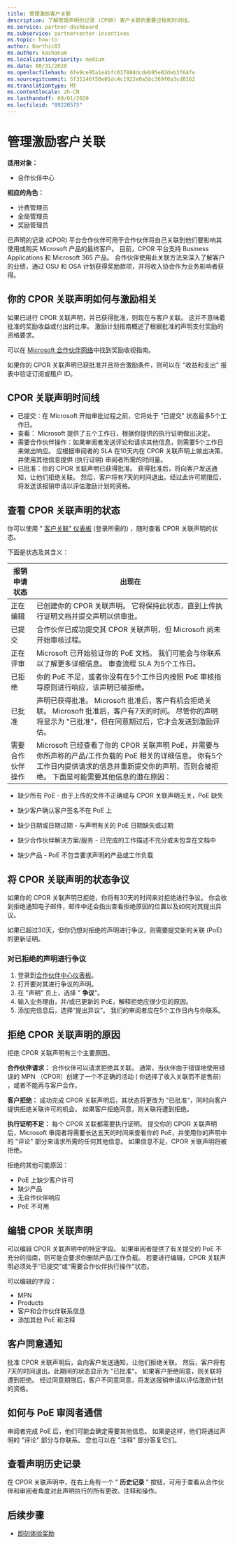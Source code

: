 ```yaml
---
title: 管理激励客户关联
description: 了解管理声明的记录 (CPOR) 客户关联的重要过程和时间线。
ms.service: partner-dashboard
ms.subservice: partnercenter-incentives
ms.topic: how-to
author: Karthic83
ms.author: kashanum
ms.localizationpriority: medium
ms.date: 08/31/2020
ms.openlocfilehash: 6fe9ce95a1e4bfc017888dcdeb95e02deb3f64fe
ms.sourcegitcommit: 5f31146f50e01dc4c1922e0a5bc369f0a3cd8162
ms.translationtype: MT
ms.contentlocale: zh-CN
ms.lasthandoff: 09/01/2020
ms.locfileid: "89220575"
---
```

# <a name="manage-incentives-customer-associations"></a>管理激励客户关联

**适用对象：**

- 合作伙伴中心

**相应的角色：**

- 计费管理员
- 全局管理员
- 奖励管理员

已声明的记录 (CPOR) 平台合作伙伴可用于合作伙伴将自己关联到他们要影响其使用或购买 Microsoft 产品的最终客户。 目前，CPOR 平台支持 Business Applications 和 Microsoft 365 产品。 合作伙伴使用此关联方法来深入了解客户的业绩，通过 OSU 和 OSA 计划获得奖励款项，并将收入协会作为业务影响者获得。  

## <a name="how-your-cpor-association-claim-relates-to-incentives"></a>你的 CPOR 关联声明如何与激励相关

如果已进行 CPOR 关联声明，并已获得批准，则现在与客户关联。 这并不意味着批准的奖励收益或付出的比率。 激励计划指南概述了根据批准的声明支付奖励的资格要求。

可以在 [Microsoft 合作伙伴网络](https://aka.ms/partnerincentives)中找到奖励收视指南。

如果你的 CPOR 关联声明已获批准并且符合激励条件，则可以在 "收益和支出" 报表中验证订阅或租户 ID。 

## <a name="cpor-association-claims-timeline"></a>CPOR 关联声明时间线

- 已提交：在 Microsoft 开始审批过程之前，它将处于 "已提交" 状态最多5个工作日。
- 查看： Microsoft 提供了五个工作日，根据你提供的执行证明做出决定。
- 需要合作伙伴操作：如果审阅者发送评论和请求其他信息，则需要5个工作日来做出响应。 应根据审阅者的 SLA 在10天内在 CPOR 关联声明上做出决策，并使用其他信息提供 (执行证明) 审阅者所需的时间量。
- 已批准：你的 CPOR 关联声明已获得批准。 获得批准后，将向客户发送通知，让他们拒绝关联。 然后，客户将有7天的时间退出。经过此许可期限后，将发送该报销申请以评估激励计划的资格。

## <a name="view-the-status-of-your-cpor-association-claim"></a>查看 CPOR 关联声明的状态

你可以使用 " [客户关联" 仪表板](https://partner.microsoft.com/dashboard/incentives/claims/associations) (登录所需的) ，随时查看 CPOR 关联声明的状态。

下面是状态及其含义：

| 报销申请状态 | 出现在 |
| ------ | ----------- | 
|  正在编辑  | 已创建你的 CPOR 关联声明。 它将保持此状态，直到上传执行证明文档并提交声明以供审批。   |
|  已提交  | 合作伙伴已成功提交其 CPOR 关联声明，但 Microsoft 尚未开始审核过程。   |
|  正在评审  | Microsoft 已开始验证你的 PoE 文档。 我们可能会与你联系以了解更多详细信息。 审查流程 SLA 为5个工作日。  |
|  已拒绝  | 你的 PoE 不足，或者你没有在5个工作日内按照 PoE 审核指导原则进行响应，该声明已被拒绝。   |
|  已批准  | 声明已获得批准。 Microsoft 批准后，客户有机会拒绝关联。 Microsoft 批准后，客户有7天的时间。 尽管你的声明将显示为 "已批准"，但在同意期过后，它才会发送到激励评估。   |
|  需要合作伙伴操作  | Microsoft 已经查看了你的 CPOR 关联声明 PoE，并需要与你所声称的产品/工作负载的 PoE 相关的详细信息。 你有5个工作日内提供请求的信息并重新提交你的声明，否则会被拒绝。 下面是可能需要其他信息的潜在原因：

- 缺少所有 PoE - 由于上传的文件不正确或与 CPOR 关联声明无关，PoE 缺失

- 缺少客户确认客户签名不在 PoE 上

- 缺少日期或日期过期 - 与声明有关的 PoE 日期缺失或过期

- 缺少合作伙伴解决方案/服务 - 已完成的工作描述不充分或未包含在文档中

- 缺少产品 - PoE 不包含要求声明的产品或工作负载 

## <a name="dispute-the-status-of-a-cpor-association-claim"></a>将 CPOR 关联声明的状态争议

如果你的 CPOR 关联声明已拒绝，你将有30天的时间来对拒绝进行争议。 你会收到拒绝通知电子邮件，邮件中还会指出查看拒绝原因的位置以及如何对其提出异议。  

如果已超过30天，但你仍想对拒绝的声明进行争议，则需要提交新的关联 (PoE) 的更新证明。 

### <a name="to-dispute-a-rejected-claim"></a>对已拒绝的声明进行争议

1. 登录到[合作伙伴中心仪表板](https://partner.microsoft.com/dashboard/)。
2. 打开要对其进行争议的声明。
3. 在 "声明" 页上，选择 " **争议**"。
4. 输入业务理由，并/或已更新的 PoE，解释拒绝应很少见的原因。
5. 添加完信息后，选择“提出异议”。 我们的审阅者应在5个工作日内与你联系。

## <a name="reasons-a-cpor-association-claim-is-rejected"></a>拒绝 CPOR 关联声明的原因

拒绝 CPOR 关联声明有三个主要原因。

**合作伙伴请求：** 合作伙伴可以请求拒绝其关联。 通常，当伙伴由于错误地使用错误的 MPN （CPOR）创建了一个不正确的活动 ( 你选择了收入关联而不是售前) ，或者不能再与客户合作。

**客户拒绝：** 成功完成 CPOR 关联声明后，其状态将更改为 "已批准"，同时向客户提供拒绝关联许可的机会。 如果客户拒绝同意，则关联将遭到拒绝。

**执行证明不足：** 每个 CPOR 关联都需要执行证明。 提交你的 CPOR 关联声明后，Microsoft 审阅者将需要长达五天的时间来查看你的 PoE，并使用你的声明中的 "评论" 部分来请求所需的任何其他信息。 如果信息不足，CPOR 关联声明将被拒绝。

拒绝的其他可能原因：

- PoE 上缺少客户许可
- 缺少产品
- 无合作伙伴响应
- PoE 不可用

## <a name="edit-your-cpor-association-claim"></a>编辑 CPOR 关联声明

可以编辑 CPOR 关联声明中的特定字段。 如果审阅者提供了有关提交的 PoE 不充分的指南，则可能会要求你删除产品/工作负载。 若要进行编辑，CPOR 关联声明必须处于“已提交”或“需要合作伙伴执行操作”状态。

可以编辑的字段：

- MPN
- Products
- 客户和合作伙伴联系信息
- 添加其他 PoE 和注释

## <a name="customer-consent-notification"></a>客户同意通知

批准 CPOR 关联声明后，会向客户发送通知，让他们拒绝关联。 然后，客户将有7天的时间退出。此期间的状态显示为 "已批准"。 如果客户拒绝同意，则关联将遭到拒绝。 经过同意期限后，客户不同意同意，将发送报销申请以评估激励计划的资格。

## <a name="how-to-communicate-with-poe-reviewers"></a>如何与 PoE 审阅者通信

审阅者完成 PoE 后，他们可能会确定需要其他信息。 如果是这样，他们将通过声明的 "评论" 部分与你联系。 您也可以在 "注释" 部分答复它们。

## <a name="view-claim-history"></a>查看声明历史记录

在 CPOR 关联声明中，在右上角有一个 " **历史记录** " 按钮，可用于查看从合作伙伴和审阅者角度对此声明执行的所有更改、注释和操作。

## <a name="next-steps"></a>后续步骤

- [即刻体验奖励](incentives-get-started-intro.md)